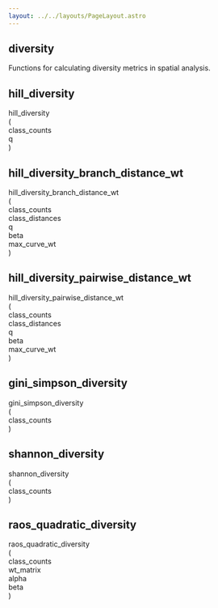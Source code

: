 ```yaml
---
layout: ../../layouts/PageLayout.astro
---
```

<section class="module">

# diversity


 Functions for calculating diversity metrics in spatial analysis.


<div class="function">

## hill_diversity


<div class="content">
<span class="name">hill_diversity</span><div class="signature multiline">
  <span class="pt">(</span>
  <div class="param">
    <span class="pn">class_counts</span>
  </div>
  <div class="param">
    <span class="pn">q</span>
  </div>
  <span class="pt">)</span>
</div>
</div>

</div>


<div class="function">

## hill_diversity_branch_distance_wt


<div class="content">
<span class="name">hill_diversity_branch_distance_wt</span><div class="signature multiline">
  <span class="pt">(</span>
  <div class="param">
    <span class="pn">class_counts</span>
  </div>
  <div class="param">
    <span class="pn">class_distances</span>
  </div>
  <div class="param">
    <span class="pn">q</span>
  </div>
  <div class="param">
    <span class="pn">beta</span>
  </div>
  <div class="param">
    <span class="pn">max_curve_wt</span>
  </div>
  <span class="pt">)</span>
</div>
</div>

</div>


<div class="function">

## hill_diversity_pairwise_distance_wt


<div class="content">
<span class="name">hill_diversity_pairwise_distance_wt</span><div class="signature multiline">
  <span class="pt">(</span>
  <div class="param">
    <span class="pn">class_counts</span>
  </div>
  <div class="param">
    <span class="pn">class_distances</span>
  </div>
  <div class="param">
    <span class="pn">q</span>
  </div>
  <div class="param">
    <span class="pn">beta</span>
  </div>
  <div class="param">
    <span class="pn">max_curve_wt</span>
  </div>
  <span class="pt">)</span>
</div>
</div>

</div>


<div class="function">

## gini_simpson_diversity


<div class="content">
<span class="name">gini_simpson_diversity</span><div class="signature">
  <span class="pt">(</span>
  <div class="param">
    <span class="pn">class_counts</span>
  </div>
  <span class="pt">)</span>
</div>
</div>

</div>


<div class="function">

## shannon_diversity


<div class="content">
<span class="name">shannon_diversity</span><div class="signature">
  <span class="pt">(</span>
  <div class="param">
    <span class="pn">class_counts</span>
  </div>
  <span class="pt">)</span>
</div>
</div>

</div>


<div class="function">

## raos_quadratic_diversity


<div class="content">
<span class="name">raos_quadratic_diversity</span><div class="signature multiline">
  <span class="pt">(</span>
  <div class="param">
    <span class="pn">class_counts</span>
  </div>
  <div class="param">
    <span class="pn">wt_matrix</span>
  </div>
  <div class="param">
    <span class="pn">alpha</span>
  </div>
  <div class="param">
    <span class="pn">beta</span>
  </div>
  <span class="pt">)</span>
</div>
</div>

</div>



</section>
